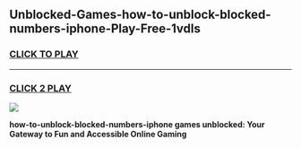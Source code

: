 
## Unblocked-Games-how-to-unblock-blocked-numbers-iphone-Play-Free-1vdls
<h3>
<a href="https://premium76.site?title=how-to-unblock-blocked-numbers-iphone&ref=10A">CLICK TO PLAY</a></h3>
<hr>

<h3>
<a href="https://premium76.site?title=how-to-unblock-blocked-numbers-iphone&ref=10A">CLICK 2 PLAY</a>
  
</h3>

<a href="https://premium76.site?title=how-to-unblock-blocked-numbers-iphone&ref=10A"><img src="https://clearcache.store/games.png"></a>


**how-to-unblock-blocked-numbers-iphone games unblocked: Your Gateway to Fun and Accessible Online Gaming**
